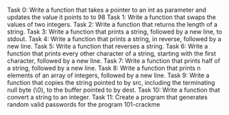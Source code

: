 Task 0: Write a function that takes a pointer to an int as parameter and updates the value it points to to 98
Task 1: Write a function that swaps the values of two integers.
Task 2: Write a function that returns the length of a string.
Task 3: Write a function that prints a string, followed by a new line, to stdout.
Task 4: Write a function that prints a string, in reverse, followed by a new line.
Task 5: Write a function that reverses a string.
Task 6: Write a function that prints every other character of a string, starting with the first character, followed by a new line.
Task 7: Write a function that prints half of a string, followed by a new line.
Task 8: Write a function that prints n elements of an array of integers, followed by a new line.
Task 9: Write a function that copies the string pointed to by src, including the terminating null byte (\0), to the buffer pointed to by dest.
Task 10: Write a function that convert a string to an integer.
Task 11: Create a program that generates random valid passwords for the program 101-crackme
